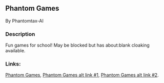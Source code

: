 ## Phantom Games
By Phantomtax-AI

### Description
Fun games for school! May be blocked but has about:blank cloaking available.

### Links:
[Phantom Games](https://phantom-games.netlify.app),
[Phantom Games alt link #1](https://theghostgames.netlify.app),
[Phantom Games alt link #2](https://gamesforghosts.netlify.app).
